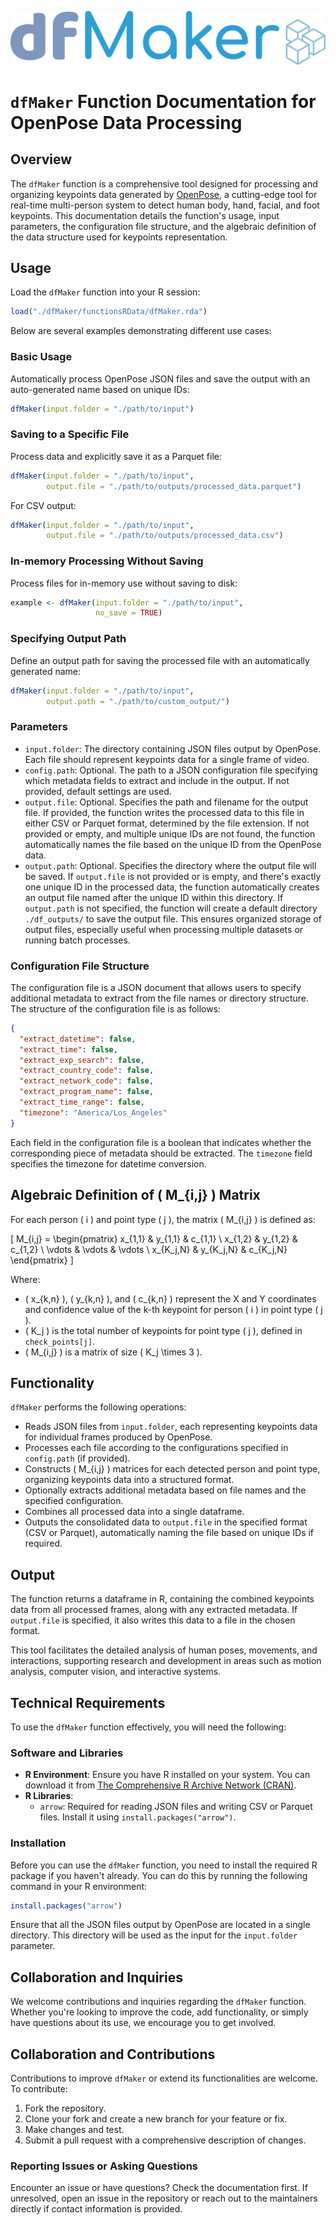 
![](logo_dfMaker.png)


# `dfMaker` Function Documentation for OpenPose Data Processing

## Overview

The `dfMaker` function is a comprehensive tool designed for processing and organizing keypoints data generated by [OpenPose](https://github.com/CMU-Perceptual-Computing-Lab/openpose), a cutting-edge tool for real-time multi-person system to detect human body, hand, facial, and foot keypoints. This documentation details the function's usage, input parameters, the configuration file structure, and the algebraic definition of the data structure used for keypoints representation.

## Usage

Load the `dfMaker` function into your R session:

```r
load("./dfMaker/functionsRData/dfMaker.rda")
```

Below are several examples demonstrating different use cases:

### Basic Usage

Automatically process OpenPose JSON files and save the output with an auto-generated name based on unique IDs:

```r
dfMaker(input.folder = "./path/to/input")
```

### Saving to a Specific File

Process data and explicitly save it as a Parquet file:

```r
dfMaker(input.folder = "./path/to/input",
        output.file = "./path/to/outputs/processed_data.parquet")
```

For CSV output:

```r
dfMaker(input.folder = "./path/to/input",
        output.file = "./path/to/outputs/processed_data.csv")
```

### In-memory Processing Without Saving

Process files for in-memory use without saving to disk:

```r
example <- dfMaker(input.folder = "./path/to/input",
                   no_save = TRUE)
```

### Specifying Output Path

Define an output path for saving the processed file with an automatically generated name:

```r
dfMaker(input.folder = "./path/to/input",
        output.path = "./path/to/custom_output/")
```


### Parameters

- `input.folder`: The directory containing JSON files output by OpenPose. Each file should represent keypoints data for a single frame of video.
- `config.path`: Optional. The path to a JSON configuration file specifying which metadata fields to extract and include in the output. If not provided, default settings are used.
- `output.file`: Optional. Specifies the path and filename for the output file. If provided, the function writes the processed data to this file in either CSV or Parquet format, determined by the file extension. If not provided or empty, and multiple unique IDs are not found, the function automatically names the file based on the unique ID from the OpenPose data.
- `output.path`: Optional. Specifies the directory where the output file will be saved. If `output.file` is not provided or is empty, and there's exactly one unique ID in the processed data, the function automatically creates an output file named after the unique ID within this directory. If `output.path` is not specified, the function will create a default directory `./df_outputs/` to save the output file. This ensures organized storage of output files, especially useful when processing multiple datasets or running batch processes.

### Configuration File Structure

The configuration file is a JSON document that allows users to specify additional metadata to extract from the file names or directory structure. The structure of the configuration file is as follows:

```json
{
  "extract_datetime": false,
  "extract_time": false,
  "extract_exp_search": false,
  "extract_country_code": false,
  "extract_network_code": false,
  "extract_program_name": false,
  "extract_time_range": false,
  "timezone": "America/Los_Angeles"
}
```

Each field in the configuration file is a boolean that indicates whether the corresponding piece of metadata should be extracted. The `timezone` field specifies the timezone for datetime conversion.

## Algebraic Definition of \( M_{i,j} \) Matrix

For each person \( i \) and point type \( j \), the matrix \( M_{i,j} \) is defined as:

\[ M_{i,j} = \begin{pmatrix} x_{1,1} & y_{1,1} & c_{1,1} \\ x_{1,2} & y_{1,2} & c_{1,2} \\ \vdots & \vdots & \vdots \\ x_{K_j,N} & y_{K_j,N} & c_{K_j,N} \end{pmatrix} \]

Where:
- \( x_{k,n} \), \( y_{k,n} \), and \( c_{k,n} \) represent the X and Y coordinates and confidence value of the k-th keypoint for person \( i \) in point type \( j \).
- \( K_j \) is the total number of keypoints for point type \( j \), defined in `check_points[j]`.
- \( M_{i,j} \) is a matrix of size \( K_j \times 3 \).

## Functionality

`dfMaker` performs the following operations:
- Reads JSON files from `input.folder`, each representing keypoints data for individual frames produced by OpenPose.
- Processes each file according to the configurations specified in `config.path` (if provided).
- Constructs \( M_{i,j} \) matrices for each detected person and point type, organizing keypoints data into a structured format.
- Optionally extracts additional metadata based on file names and the specified configuration.
- Combines all processed data into a single dataframe.
- Outputs the consolidated data to `output.file` in the specified format (CSV or Parquet), automatically naming the file based on unique IDs if required.

## Output

The function returns a dataframe in R, containing the combined keypoints data from all processed frames, along with any extracted metadata. If `output.file` is specified, it also writes this data to a file in the chosen format.

This tool facilitates the detailed analysis of human poses, movements, and interactions, supporting research and development in areas such as motion analysis, computer vision, and interactive systems.


## Technical Requirements

To use the `dfMaker` function effectively, you will need the following:

### Software and Libraries
- **R Environment**: Ensure you have R installed on your system. You can download it from [The Comprehensive R Archive Network (CRAN)](https://cran.r-project.org/).
- **R Libraries**:
  - `arrow`: Required for reading JSON files and writing CSV or Parquet files. Install it using `install.packages("arrow")`.

### Installation

Before you can use the `dfMaker` function, you need to install the required R package if you haven't already. You can do this by running the following command in your R environment:

```r
install.packages("arrow")
```

Ensure that all the JSON files output by OpenPose are located in a single directory. This directory will be used as the input for the `input.folder` parameter.

## Collaboration and Inquiries

We welcome contributions and inquiries regarding the `dfMaker` function. Whether you're looking to improve the code, add functionality, or simply have questions about its use, we encourage you to get involved.

## Collaboration and Contributions

Contributions to improve `dfMaker` or extend its functionalities are welcome. To contribute:

1. Fork the repository.
2. Clone your fork and create a new branch for your feature or fix.
3. Make changes and test.
4. Submit a pull request with a comprehensive description of changes.


### Reporting Issues or Asking Questions

Encounter an issue or have questions? Check the documentation first. If unresolved, open an issue in the repository or reach out to the maintainers directly if contact information is provided.
